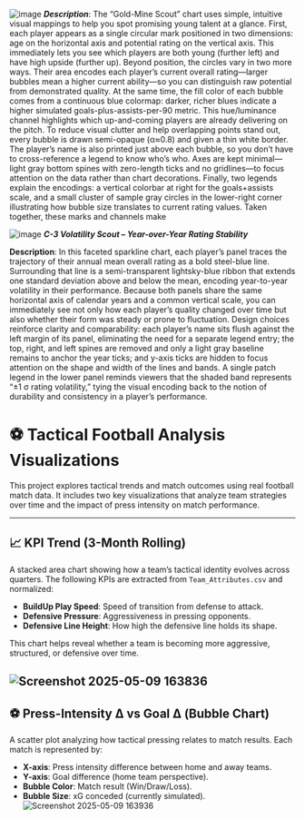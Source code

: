 
![image](https://github.com/user-attachments/assets/6af64163-3c3a-4849-b544-bca165c412b7)
***Description***: 
The “Gold-Mine Scout” chart uses simple, intuitive visual mappings to help you spot promising young talent at a glance. First, each player appears as a single circular mark positioned in two dimensions: age on the horizontal axis and potential rating on the vertical axis. This immediately lets you see which players are both young (further left) and have high upside (further up). Beyond position, the circles vary in two more ways. Their area encodes each player’s current overall rating—larger bubbles mean a higher current ability—so you can distinguish raw potential from demonstrated quality. At the same time, the fill color of each bubble comes from a continuous blue colormap: darker, richer blues indicate a higher simulated goals-plus-assists-per-90 metric. This hue/luminance channel highlights which up-and-coming players are already delivering on the pitch. To reduce visual clutter and help overlapping points stand out, every bubble is drawn semi-opaque (α≈0.8) and given a thin white border. The player’s name is also printed just above each bubble, so you don’t have to cross-reference a legend to know who’s who. Axes are kept minimal—light gray bottom spines with zero-length ticks and no gridlines—to focus attention on the data rather than chart decorations. Finally, two legends explain the encodings: a vertical colorbar at right for the goals+assists scale, and a small cluster of sample gray circles in the lower-right corner illustrating how bubble size translates to current rating values. Taken together, these marks and channels make


![image](https://github.com/user-attachments/assets/b807f12d-7814-453d-bf21-f258a676ddd5)
***C-3 Volatility Scout – Year-over-Year Rating Stability***

**Description**:  In this faceted sparkline chart, each player’s panel traces the trajectory of their annual mean overall rating as a bold steel-blue line. Surrounding that line is a semi-transparent lightsky-blue ribbon that extends one standard deviation above and below the mean, encoding year-to-year volatility in their performance. Because both panels share the same horizontal axis of calendar years and a common vertical scale, you can immediately see not only how each player’s quality changed over time but also whether their form was steady or prone to fluctuation. Design choices reinforce clarity and comparability: each player’s name sits flush against the left margin of its panel, eliminating the need for a separate legend entry; the top, right, and left spines are removed and only a light gray baseline remains to anchor the year ticks; and y-axis ticks are hidden to focus attention on the shape and width of the lines and bands. A single patch legend in the lower panel reminds viewers that the shaded band represents “±1 σ rating volatility,” tying the visual encoding back to the notion of durability and consistency in a player’s performance.


# ⚽ Tactical Football Analysis Visualizations

This project explores tactical trends and match outcomes using real football match data. It includes two key visualizations that analyze team strategies over time and the impact of press intensity on match performance.

---

## 📈 KPI Trend (3-Month Rolling)

A stacked area chart showing how a team’s tactical identity evolves across quarters. The following KPIs are extracted from `Team_Attributes.csv` and normalized:

- **BuildUp Play Speed**: Speed of transition from defense to attack.
- **Defensive Pressure**: Aggressiveness in pressing opponents.
- **Defensive Line Height**: How high the defensive line holds its shape.

This chart helps reveal whether a team is becoming more aggressive, structured, or defensive over time.



![Screenshot 2025-05-09 163836](https://github.com/user-attachments/assets/bbc365e6-35a5-48cd-9151-6d74caae80b7)
---

## ⚽ Press-Intensity Δ vs Goal Δ (Bubble Chart)

A scatter plot analyzing how tactical pressing relates to match results. Each match is represented by:

- **X-axis**: Press intensity difference between home and away teams.
- **Y-axis**: Goal difference (home team perspective).
- **Bubble Color**: Match result (Win/Draw/Loss).
- **Bubble Size**: xG conceded (currently simulated).
![Screenshot 2025-05-09 163936](https://github.com/user-attachments/assets/19424cbf-55d2-46cf-a099-85f4217171ac)






